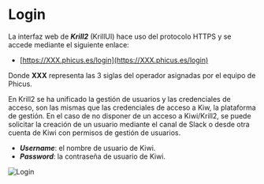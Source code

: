 # Login

La interfaz web de ***Krill2*** (KrillUI) hace uso del protocolo HTTPS y se accede mediante el siguiente enlace:
- [https://XXX.phicus.es/login](https://XXX.phicus.es/login)


Donde **XXX** representa las 3 siglas del operador asignadas por el equipo de Phicus.

En Krill2 se ha unificado la gestión de usuarios y las credenciales de acceso, son las mismas que las credenciales de acceso a Kiw, la plataforma de gestión. 
En el caso de no disponer de un acceso a Kiwi/Krill2, se puede solicitar la creación de un usuario mediante el canal de Slack o desde otra cuenta de Kiwi con permisos de gestión de usuarios. 

- ***Username***: el nombre de usuario de Kiwi.
- ***Password***: la contraseña de usuario de Kiwi.

![Login](~@images/login.png)
